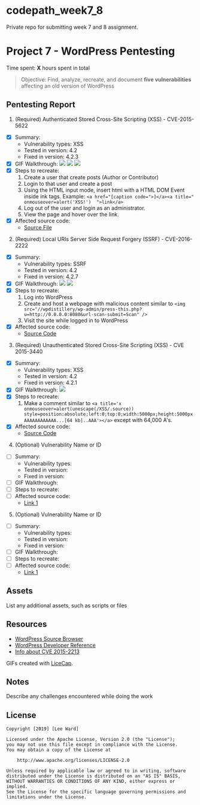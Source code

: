 # codepath_week7_8
Private repo for submitting week 7 and 8 assignment. 

# Project 7 - WordPress Pentesting

Time spent: **X** hours spent in total

> Objective: Find, analyze, recreate, and document **five vulnerabilities** affecting an old version of WordPress

## Pentesting Report

1. (Required) Authenticated Stored Cross-Site Scripting (XSS) - CVE-2015-5622
  - [X] Summary: 
    - Vulnerability types: XSS
    - Tested in version: 4.2
    - Fixed in version: 4.2.3
  - [X] GIF Walkthrough:
      <img src="vulnerability_one/setupOne.gif"/>
      <img src="vulnerability_one/setupTwo.gif"/>
      <img src="vulnerability_one/setupThree.gif"/>
  - [X] Steps to recreate: 
      1. Create a user that create posts (Author or Contributor)
      2. Login to that user and create a post
      3. Using the HTML input mode, insert html with a HTML DOM Event inside ink tags. 
          Example: `<a href="[caption code=">]</a><a title=" onmouseover=alert('XSS!')  ">link</a>`
      4. Log out of the user and login as an administrator.
      5. View the page and hover over the link.
  - [X] Affected source code:
    - [Source File](https://core.trac.wordpress.org/changeset/33359)
2. (Required) Local URIs Server Side Request Forgery (SSRF) - CVE-2016-2222
  - [X] Summary: 
    - Vulnerability types: SSRF
    - Tested in version: 4.2
    - Fixed in version: 4.2.7
  - [X] GIF Walkthrough:
      <img src="vulnerability_two/setupOne.gif"/>
      <img src="vulnerability_two/setupTwo.gif"/>
  - [X] Steps to recreate: 
      1. Log into WordPress
      2. Create and host a webpage with malicious content similar to `<img src="//wpdistillery/wp-admin/press-this.php?u=http://0.0.0.0:8080&url-scan-submit=Scan" />`
      3. Visit the site while logged in to WordPress
  - [X] Affected source code:
    - [Source Code](https://core.trac.wordpress.org/changeset/36442)
3. (Required) Unauthenticated Stored Cross-Site Scripting (XSS) - CVE 2015-3440
  - [X] Summary: 
    - Vulnerability types: XSS
    - Tested in version: 4.2
    - Fixed in version: 4.2.1
  - [X] GIF Walkthrough: 
      <img src="vulnerability_three/setupOne.gif"/>
  - [X] Steps to recreate: 
      1. Make a comment similar to `<a title='x onmouseover=alert(unescape(/XSS/.source)) style=position:absolute;left:0;top:0;width:5000px;height:5000px  AAAAAAAAAAAA...[64 kb]..AAA'></a>` except with 64,000 A's.
  - [X] Affected source code:
    - [Source Code](https://core.trac.wordpress.org/changeset/32299)
4. (Optional) Vulnerability Name or ID
  - [ ] Summary: 
    - Vulnerability types:
    - Tested in version:
    - Fixed in version: 
  - [ ] GIF Walkthrough: 
  - [ ] Steps to recreate: 
  - [ ] Affected source code:
    - [Link 1](https://core.trac.wordpress.org/browser/tags/version/src/source_file.php)
5. (Optional) Vulnerability Name or ID
  - [ ] Summary: 
    - Vulnerability types:
    - Tested in version:
    - Fixed in version: 
  - [ ] GIF Walkthrough: 
  - [ ] Steps to recreate: 
  - [ ] Affected source code:
    - [Link 1](https://core.trac.wordpress.org/browser/tags/version/src/source_file.php) 

## Assets

List any additional assets, such as scripts or files

## Resources

- [WordPress Source Browser](https://core.trac.wordpress.org/browser/)
- [WordPress Developer Reference](https://developer.wordpress.org/reference/)
- [Info about CVE 2015-2213](https://blog.checkpoint.com/2015/08/11/finding-vulnerabilities-in-core-wordpress-a-bug-hunters-trilogy-part-ii-supremacy/)

GIFs created with [LiceCap](http://www.cockos.com/licecap/).

## Notes

Describe any challenges encountered while doing the work

## License

    Copyright [2019] [Lee Ward]

    Licensed under the Apache License, Version 2.0 (the "License");
    you may not use this file except in compliance with the License.
    You may obtain a copy of the License at

        http://www.apache.org/licenses/LICENSE-2.0

    Unless required by applicable law or agreed to in writing, software
    distributed under the License is distributed on an "AS IS" BASIS,
    WITHOUT WARRANTIES OR CONDITIONS OF ANY KIND, either express or implied.
    See the License for the specific language governing permissions and
    limitations under the License.
